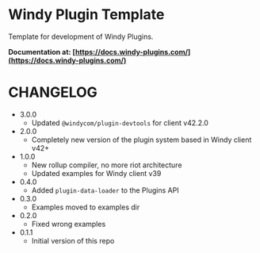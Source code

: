 # Windy Plugin Template

Template for development of Windy Plugins.

**Documentation at: [https://docs.windy-plugins.com/](https://docs.windy-plugins.com/)**

# CHANGELOG

-   3.0.0
    -   Updated `@windycom/plugin-devtools` for client v42.2.0
-   2.0.0
    -   Completely new version of the plugin system based in Windy client v42+
-   1.0.0
    -   New rollup compiler, no more riot architecture
    -   Updated examples for Windy client v39
-   0.4.0
    -   Added `plugin-data-loader` to the Plugins API
-   0.3.0
    -   Examples moved to examples dir
-   0.2.0
    -   Fixed wrong examples
-   0.1.1
    -   Initial version of this repo
